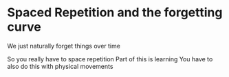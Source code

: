 # Spaced Repetition and the forgetting curve

We just naturally forget things over time

So you really have to space repetition
Part of this is learning
You have to also do this with physical movements